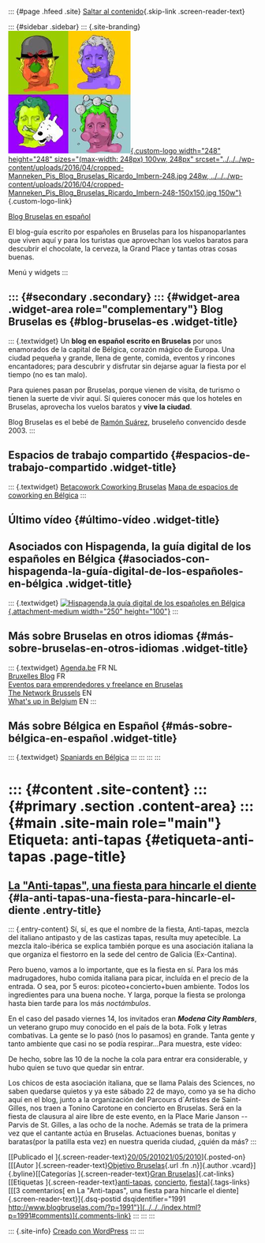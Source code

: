 ::: {#page .hfeed .site}
[Saltar al contenido](index.html#content){.skip-link
.screen-reader-text}

::: {#sidebar .sidebar}
::: {.site-branding}
[![](../../../wp-content/uploads/2016/04/cropped-Manneken_Pis_Blog_Bruselas_Ricardo_Imbern-248.jpg){.custom-logo
width="248" height="248" sizes="(max-width: 248px) 100vw, 248px"
srcset="../../../wp-content/uploads/2016/04/cropped-Manneken_Pis_Blog_Bruselas_Ricardo_Imbern-248.jpg 248w, ../../../wp-content/uploads/2016/04/cropped-Manneken_Pis_Blog_Bruselas_Ricardo_Imbern-248-150x150.jpg 150w"}](../../../index.html){.custom-logo-link}

[Blog Bruselas en español](../../../index.html)

El blog-guía escrito por españoles en Bruselas para los hispanoparlantes
que viven aquí y para los turistas que aprovechan los vuelos baratos
para descubrir el chocolate, la cerveza, la Grand Place y tantas otras
cosas buenas.

Menú y widgets
:::

::: {#secondary .secondary}
::: {#widget-area .widget-area role="complementary"}
Blog Bruselas es {#blog-bruselas-es .widget-title}
----------------

::: {.textwidget}
Un **blog en español escrito en Bruselas** por unos enamorados de la
capital de Bélgica, corazón mágico de Europa. Una ciudad pequeña y
grande, llena de gente, comida, eventos y rincones encantadores; para
descubrir y disfrutar sin dejarse aguar la fiesta por el tiempo (no es
tan malo).

Para quienes pasan por Bruselas, porque vienen de visita, de turismo o
tienen la suerte de vivir aquí. Sí quieres conocer más que los hoteles
en Bruselas, aprovecha los vuelos baratos y **vive la ciudad**.

Blog Bruselas es el bebé de [Ramón Suárez](http://www.ramonsuarez.com),
bruseleño convencido desde 2003.
:::

Espacios de trabajo compartido {#espacios-de-trabajo-compartido .widget-title}
------------------------------

::: {.textwidget}
[Betacowork Coworking Bruselas](http://www.betacowork.com) [Mapa de
espacios de coworking en Bélgica](http://coworkingbelgium.com)
:::

Último vídeo {#último-vídeo .widget-title}
------------

Asociados con Hispagenda, la guía digital de los españoles en Bélgica {#asociados-con-hispagenda-la-guía-digital-de-los-españoles-en-bélgica .widget-title}
---------------------------------------------------------------------

::: {.textwidget}
[![Hispagenda,la guía digital de los españoles en
Bélgica](../../../wp-content/uploads/2010/04/Hispagenda-250px.gif "Hispagenda, la guía digital de los españoles en Bélgica"){.attachment-medium
width="250" height="100"}](http://www.hispagenda.com)
:::

Más sobre Bruselas en otros idiomas {#más-sobre-bruselas-en-otros-idiomas .widget-title}
-----------------------------------

::: {.textwidget}
[Agenda.be](http://www.agenda.be) FR NL\
[Bruxelles Blog](http://www.bxlblog.be/) FR\
[Eventos para emprendedores y freelance en
Bruselas](http://www.betacowork.com/events/)\
[The Network
Brussels](http://groups.yahoo.com/group/TheNetworkBrussels/) EN\
[What\'s up in Belgium](http://www.whatsupin.be/) EN
:::

Más sobre Bélgica en Español {#más-sobre-bélgica-en-español .widget-title}
----------------------------

::: {.textwidget}
[Spaniards en Bélgica](http://www.spaniards.es/paises/belgica)
:::
:::
:::
:::

::: {#content .site-content}
::: {#primary .section .content-area}
::: {#main .site-main role="main"}
Etiqueta: anti-tapas {#etiqueta-anti-tapas .page-title}
====================

[La "Anti-tapas", una fiesta para hincarle el diente](../../../index.html?p=1991) {#la-anti-tapas-una-fiesta-para-hincarle-el-diente .entry-title}
---------------------------------------------------------------------------------

::: {.entry-content}
Sí, sí, es que el nombre de la fiesta, Anti-tapas, mezcla del italiano
antipasto y de las castizas tapas, resulta muy apetecible. La mezcla
italo-ibérica se explica también porque es una asociación italiana la
que organiza el fiestorro en la sede del centro de Galicia (Ex-Cantina).

Pero bueno, vamos a lo importante, que es la fiesta en sí. Para los más
madrugadores, hubo comida italiana para picar, incluída en el precio de
la entrada. O sea, por 5 euros: picoteo+concierto+buen ambiente. Todos
los ingredientes para una buena noche. Y larga, porque la fiesta se
prolonga hasta bien tarde para los más *noctámbulos*.

En el caso del pasado viernes 14, los invitados eran ***Modena City
Ramblers***, un veterano grupo muy conocido en el país de la bota. Folk
y letras combativas. La gente se lo pasó (nos lo pasamos) en grande.
Tanta gente y tanto ambiente que casi no se podía respirar...Para
muestra, este vídeo:

De hecho, sobre las 10 de la noche la cola para entrar era considerable,
y hubo quien se tuvo que quedar sin entrar.

Los chicos de esta asociación italiana, que se llama Palais des
Sciences, no saben quedarse quietos y ya este sábado 22 de mayo, como ya
se ha dicho aquí en el blog, junto a la organización del Parcours
d´Artistes de Saint-Gilles, nos traen a Tonino Carotone en concierto en
Bruselas. Será en la fiesta de clausura al aire libre de este evento, en
la Place Marie Janson -- Parvis de St. Gilles, a las ocho de la noche.
Además se trata de la primera vez que el cantante actúa en Bruselas.
Actuaciones buenas, bonitas y baratas(por la patilla esta vez) en
nuestra querida ciudad, ¿quién da más?
:::

[[Publicado el
]{.screen-reader-text}[20/05/201021/05/2010](../../../index.html?p=1991)]{.posted-on}[[[Autor
]{.screen-reader-text}[Objetivo
Bruselas](../../author/objetivo-bruselas/index.html){.url .fn
.n}]{.author .vcard}]{.byline}[[Categorías ]{.screen-reader-text}[Gran
Bruselas](../../category/gran-bruselas/index.html)]{.cat-links}[[Etiquetas
]{.screen-reader-text}[anti-tapas](index.html),
[concierto](../concierto/index.html),
[fiesta](../fiesta/index.html)]{.tags-links}[[[3 comentarios[ en La
"Anti-tapas", una fiesta para hincarle el
diente]{.screen-reader-text}]{.dsq-postid
dsqidentifier="1991 http://www.blogbruselas.com/?p=1991"}](../../../index.html?p=1991#comments)]{.comments-link}
:::
:::
:::

::: {.site-info}
[Creado con WordPress](https://es.wordpress.org/)
:::
:::
